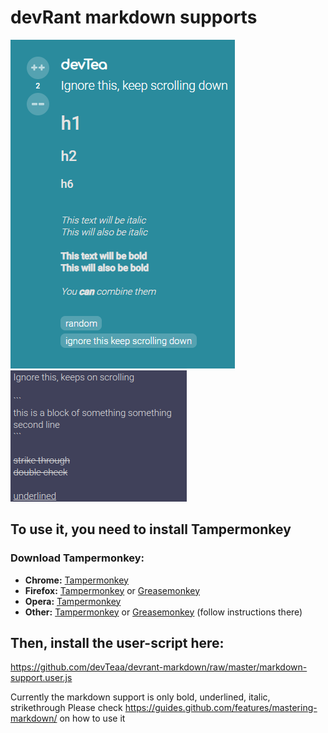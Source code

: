 # devRant markdown supports

![](preview-rant.PNG)![](preview-comment.PNG)

## To use it, you need to install Tampermonkey

### Download Tampermonkey:

- **Chrome:** [Tampermonkey](https://chrome.google.com/webstore/detail/tampermonkey/dhdgffkkebhmkfjojejmpbldmpobfkfo)
- **Firefox:** [Tampermonkey](https://addons.mozilla.org/en-US/firefox/addon/tampermonkey/) or [Greasemonkey](https://addons.mozilla.org/en-US/firefox/addon/greasemonkey/)
- **Opera:** [Tampermonkey](https://addons.opera.com/en/extensions/details/tampermonkey-beta/)
- **Other:** [Tampermonkey](https://tampermonkey.net/) or [Greasemonkey](https://addons.mozilla.org/en-US/firefox/addon/greasemonkey/) (follow instructions there)

## Then, install the user-script here:

https://github.com/devTeaa/devrant-markdown/raw/master/markdown-support.user.js

Currently the markdown support is only bold, underlined, italic, strikethrough
Please check https://guides.github.com/features/mastering-markdown/ on how to use it
